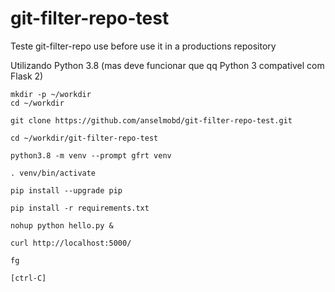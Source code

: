 # git-filter-repo-test
Teste git-filter-repo use before use it in a productions repository

Utilizando Python 3.8 (mas deve funcionar que qq Python 3 compativel com Flask 2)

```
mkdir -p ~/workdir
cd ~/workdir

git clone https://github.com/anselmobd/git-filter-repo-test.git

cd ~/workdir/git-filter-repo-test

python3.8 -m venv --prompt gfrt venv

. venv/bin/activate

pip install --upgrade pip

pip install -r requirements.txt

nohup python hello.py &

curl http://localhost:5000/

fg

[ctrl-C]
```
